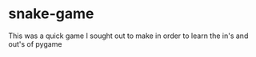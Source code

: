 # snake-game

This was a quick game I sought out to make in order to learn the in's and out's of pygame
